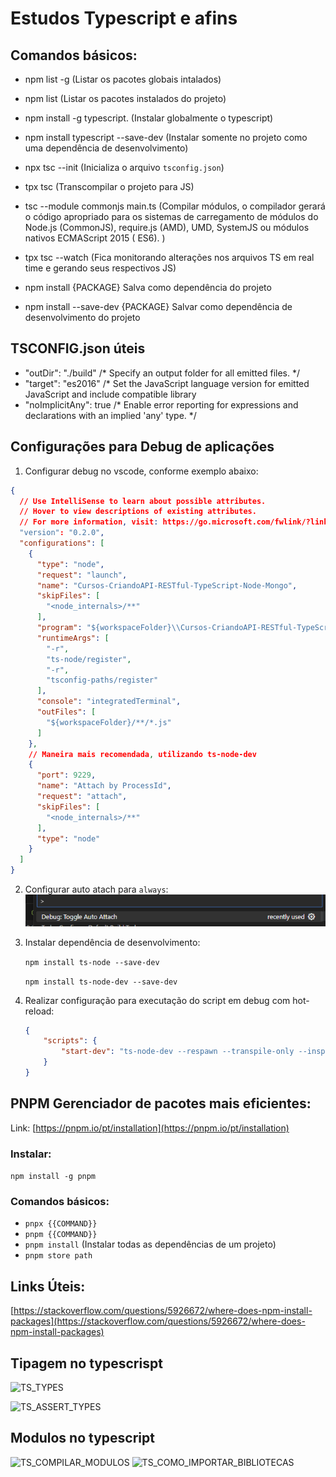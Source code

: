 # Estudos Typescript e afins

## Comandos básicos:

* npm list -g (Listar os pacotes globais intalados)

* npm list (Listar os pacotes instalados do projeto)

* npm install -g typescript. (Instalar globalmente o typescript)

* npm install typescript --save-dev (Instalar somente no projeto como uma dependência de desenvolvimento)

* npx tsc --init (Inicializa o arquivo `tsconfig.json`)

* tpx tsc (Transcompilar o projeto para JS)

* tsc --module commonjs main.ts (Compilar módulos, o compilador gerará o código apropriado para os sistemas de
  carregamento de módulos do Node.js (CommonJS), require.js (AMD), UMD, SystemJS ou módulos nativos ECMAScript 2015 (
  ES6). )

* tpx tsc --watch (Fica monitorando alterações nos arquivos TS em real time e gerando seus respectivos JS)

* npm install {PACKAGE} Salva como dependência do projeto

* npm install --save-dev {PACKAGE} Salvar como dependência de desenvolvimento do projeto

## TSCONFIG.json úteis

* "outDir": "./build" /* Specify an output folder for all emitted files. */
* "target": "es2016" /* Set the JavaScript language version for emitted JavaScript and include compatible library
* "noImplicitAny": true /* Enable error reporting for expressions and declarations with an implied 'any' type. */

## Configurações para Debug de aplicações

1. Configurar debug no vscode, conforme exemplo abaixo:

```json
{
  // Use IntelliSense to learn about possible attributes.
  // Hover to view descriptions of existing attributes.
  // For more information, visit: https://go.microsoft.com/fwlink/?linkid=830387
  "version": "0.2.0",
  "configurations": [
    {
      "type": "node",
      "request": "launch",
      "name": "Cursos-CriandoAPI-RESTful-TypeScript-Node-Mongo",
      "skipFiles": [
        "<node_internals>/**"
      ],
      "program": "${workspaceFolder}\\Cursos-CriandoAPI-RESTful-TypeScript-Node-Mongo\\program.ts",
      "runtimeArgs": [
        "-r",
        "ts-node/register",
        "-r",
        "tsconfig-paths/register"
      ],
      "console": "integratedTerminal",
      "outFiles": [
        "${workspaceFolder}/**/*.js"
      ]
    },
    // Maneira mais recomendada, utilizando ts-node-dev
    {
      "port": 9229,
      "name": "Attach by ProcessId",
      "request": "attach",
      "skipFiles": [
        "<node_internals>/**"
      ],
      "type": "node"
    }
  ]
}
```

2. Configurar auto atach para `always`:
   ![Debug Alto Attach](/images/debug_auto_attach.png)

3. Instalar dependência de desenvolvimento:

   `npm install ts-node --save-dev`

   `npm install ts-node-dev --save-dev`

4. Realizar configuração para executação do script em debug com hot-reload:

    ```json
    {
        "scripts": {
            "start-dev": "ts-node-dev --respawn --transpile-only --inspect=9229 --project tsconfig.json {{ENTRY_POINT_FILE}}"
        }
    }
    ```

## PNPM Gerenciador de pacotes mais eficientes:

Link: [https://pnpm.io/pt/installation](https://pnpm.io/pt/installation)

### Instalar:

```npm install -g pnpm```

### Comandos básicos:

* `pnpx {{COMMAND}}`
* `pnpm {{COMMAND}}`
* `pnpm install` (Instalar todas as dependências de um projeto)
* `pnpm store path`

## Links Úteis:

[https://stackoverflow.com/questions/5926672/where-does-npm-install-packages](https://stackoverflow.com/questions/5926672/where-does-npm-install-packages)

## Tipagem no typescrispt

![TS_TYPES](./images/ts_types.png)

![TS_ASSERT_TYPES](./images/ts_types_asserttype.png)

## Modulos no typescript

![TS_COMPILAR_MODULOS](./images/ts_compilar_modulos.png)
![TS_COMO_IMPORTAR_BIBLIOTECAS](./images/ts_como_importar_bibliotecas.png)
